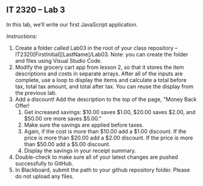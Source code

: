 ## IT 2320 – Lab 3

In this lab, we’ll write our first JavaScript application. 

*Instructions:*  
1.	Create a folder called Lab03 in the root of your class repository – IT2320[FirstInitial][LastName]/Lab03.  Note: you can create the folder and files using Visual Studio Code.  
2.	Modify the grocery cart app from lesson 2, so that it stores the item descriptions and costs in separate arrays. After all of the inputs are complete, use a loop to display the items and calculate a total before tax, total tax amount, and total after tax. You can reuse the display from the previous lab.
3. Add a discount! Add the description to the top of the page, "Money Back Offer! 
     1. Get increased savings: $10.00 saves $1.00, $20.00 saves $2.00, and $50.00 ore more saves $5.00." 
     2. Make sure the savings are applied before taxes.    
     3. Again, if the cost is more than $10.00 add a $1.00 discount. If the price is more than $20.00 add a $2.00 discount. If the price is more than $50.00 add a $5.00 discount.  
     4. Display the savings in your receipt summary.
4. Double-check to make sure all of your latest changes are pushed successfully to GitHub.
5.	In Blackboard, submit the path to your github repository folder.  Please do not upload any files.


